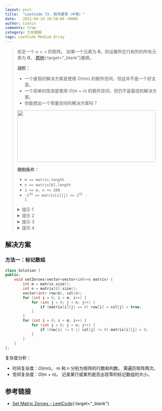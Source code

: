 ```yaml
---
layout: post
title:  "LeetCode 73. 矩阵置零（中等）"
date:   2021-04-24 20:58:04 +0800
author: Coshin
comments: true
category: 力扣题解
tags: LeetCode Medium Array
---
```

> 给定一个 *`m x n`* 的矩阵。
> 如果一个元素为 **0**，则设置所在行和列的所有元素为 **0**。
> [原地](https://en.wikipedia.org/wiki/In-place_algorithm){:target="_blank"}置换。
> 
> **进阶：**
> 
> * 一个直观的解决方案是使用 *O*(mn) 的额外空间，但这并不是一个好主意。
> * 一个简单的改进是使用 *O*(m + n) 的额外空间，但仍不是最佳的解决方案。
> * 你能想出一个常量空间的解决方案吗？
> 
> <img alt="" src="https://assets.leetcode.com/uploads/2020/08/17/mat1.jpg" style="width: 450px; height: 169px;">
> 
> **限制条件：**
> 
> * `m == matrix.length`
> * `n == matrix[0].length`
> * `1 <= m, n <= 200`
> * <code>-2<sup>31</sup> <= matrix[i][j] <= 2<sup>31</sup> - 1</code>
> 
> <details>
> <summary>提示 1</summary>
> 如果矩阵的任何单元有一个零，我们可以使用额外的内存来记录它的行数和列数。
> 但如果你不想使用额外的内存，那么你可以操作数组来代替。
> 即精准模拟问题所说的。
> </details>
> 
> <details>
> <summary>提示 2</summary>
> 在迭代时把单元设置为零可能会导致差异。
> 如果使用其他整数值作为标记呢？
> 对于 0(1) 空间的问题仍有更好的方法。
> </details>
> 
> <details>
> <summary>提示 3</summary>
> 我们可以使用 2 个 set 来保存需要设置为零的行/列的记录。
> 但对于一个 O(1) 空间的解决方案，可以使用一行或一列来跟踪该信息。
> </details>
> 
> <details>
> <summary>提示 4</summary>
> 我们可以使用每一行和每一列的第一个单元作为标志。
> 该标志将确定行或列是否已设置为零。
> </details>

## 解决方案

### 方法一：标记数组

```cpp
class Solution {
public:
    void setZeroes(vector<vector<int>>& matrix) {
        int m = matrix.size();
        int n = matrix[0].size();
        vector<int> row(m), col(n);
        for (int i = 0; i < m; i++) {
            for (int j = 0; j < n; j++) {
                if (matrix[i][j] == 0) row[i] = col[j] = true;
            }
        }
        for (int i = 0; i < m; i++) {
            for (int j = 0; j < n; j++) {
                if (row[i] != 0 || col[j] != 0) matrix[i][j] = 0;
            }
        }
    }
};
```

复杂度分析：
* 时间复杂度：*O*(mn)。
  m 和 n 分别为矩阵的行数和列数。
  需遍历矩阵两次。
* 空间复杂度：*O*(m + n)。
  记录某行或某列是否出现零的标记数组的大小。

## 参考链接

* [Set Matrix Zeroes - LeetCode](https://leetcode.com/problems/set-matrix-zeroes/){:target="_blank"}
